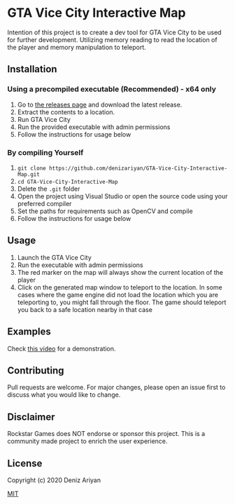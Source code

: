# GTA Vice City Interactive Map

Intention of this project is to create a dev tool for GTA Vice City to be used for further development. Utilizing memory reading to read the location of the player and memory manipulation to teleport.

## Installation

### Using a precompiled executable (Recommended) - x64 only

1. Go to [the releases page](https://github.com/denizariyan/GTA-Vice-City-Interactive-Map/releases) and download the latest release.
1. Extract the contents to a location.
1. Run GTA Vice City
1. Run the provided executable with admin permissions
1. Follow the instructions for usage below

### By compiling Yourself

1. `git clone https://github.com/denizariyan/GTA-Vice-City-Interactive-Map.git`
1. `cd GTA-Vice-City-Interactive-Map`
1. Delete the `.git` folder
1. Open the project using Visual Studio or open the source code using your preferred compiler
1. Set the paths for requirements such as OpenCV and compile
1. Follow the instructions for usage below


## Usage

1. Launch the GTA Vice City
1. Run the executable with admin permissions
1. The red marker on the map will always show the current location of the player
1. Click on the generated map window to teleport to the location. In some cases where the game engine did not load the location which you are teleporting to, you might fall through the floor. The game should teleport you back to a safe location nearby in that case

## Examples
Check [this video](https://www.youtube.com/watch?v=ycFpK5JHe00) for a demonstration.


## Contributing
Pull requests are welcome. For major changes, please open an issue first to discuss what you would like to change.

## Disclaimer

Rockstar Games does NOT endorse or sponsor this project. This is a community made project to enrich the user experience.

## License
Copyright (c) 2020 Deniz Ariyan

[MIT](https://choosealicense.com/licenses/mit/)

